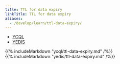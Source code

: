 ```yaml
---
title: TTL for data expiry
linkTitle: TTL for data expiry
aliases:
  - /develop/learn/ttl-data-expiry/
---
```


<ul class="nav nav-tabs nav-tabs-yb">
  <li>
    <a href="#cassandra" class="nav-link active" id="cassandra-tab" data-toggle="tab" role="tab" aria-controls="cassandra" aria-selected="true">
      <i class="icon-java-bold" aria-hidden="true"></i>
      YCQL
    </a>
  </li>
  <li>
    <a href="#redis" class="nav-link" id="redis-tab" data-toggle="tab" role="tab" aria-controls="redis" aria-selected="true">
      <i class="icon-java-bold" aria-hidden="true"></i>
      YEDIS
    </a>
  </li>
</ul>

<div class="tab-content">
  <div id="cassandra" class="tab-pane fade show active" role="tabpanel" aria-labelledby="cassandra-tab">
    {{% includeMarkdown "ycql/ttl-data-expiry.md" /%}}
  </div>
  <div id="redis" class="tab-pane fade" role="tabpanel" aria-labelledby="redis-tab">
    {{% includeMarkdown "yedis/ttl-data-expiry.md" /%}}
  </div>
</div>
